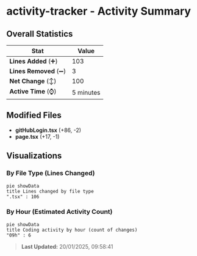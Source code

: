 # activity-tracker - Activity Summary 

## Overall Statistics

| Stat                   | Value                                                             |
| ---------------------- | ----------------------------------------------------------------- |
| **Lines Added** (➕)   | 103                                          |
| **Lines Removed** (➖) | 3                                        |
| **Net Change** (↕)    | 100                |
| **Active Time** (⌚)   | 5 minutes |


## Modified Files
- **gitHubLogin.tsx** (+86, -2)
- **page.tsx** (+17, -1)

## Visualizations

### By File Type (Lines Changed)

```mermaid
pie showData
title Lines changed by file type
".tsx" : 106
```

### By Hour (Estimated Activity Count)

```mermaid
pie showData
title Coding activity by hour (count of changes)
"09h" : 6
```


> **Last Updated:** 20/01/2025, 09:58:41